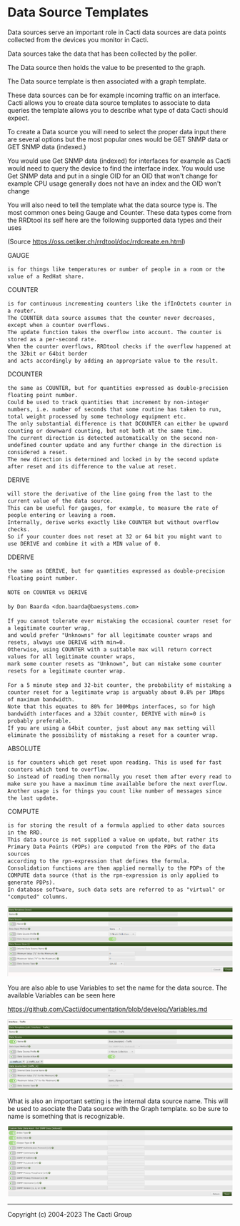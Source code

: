 # Data Source Templates

Data sources serve an important role in Cacti data sources are data points
collected from the devices you monitor in Cacti.

Data sources take the data that has been collected by the poller.

The Data source then holds the value to be presented to the graph.

The Data source template is then associated with a graph template.

These data sources can be for example incoming traffic on an interface.
Cacti allows you to create data source templates to associate to data queries
the template allows you to describe what type of data Cacti should expect.

To create a Data source you will need to select the proper data input there are
several options but the most popular ones would be GET SNMP data or GET SNMP
data (indexed.)

You would use Get SNMP data (indexed) for interfaces for example as Cacti would
need to query the device to find the interface index.  You would use Get SNMP
data and put in a single OID for an OID that won't change for example CPU usage
generally does not have an index and the OID won't change

You will also need to tell the template what the data source type is.
The most common ones being Gauge and Counter.  These data types come from the
RRDtool its self here are the following supported data types and their uses

(Source https://oss.oetiker.ch/rrdtool/doc/rrdcreate.en.html)

GAUGE

    is for things like temperatures or number of people in a room or the value of a RedHat share.

COUNTER

    is for continuous incrementing counters like the ifInOctets counter in a router.
    The COUNTER data source assumes that the counter never decreases, except when a counter overflows.
    The update function takes the overflow into account. The counter is stored as a per-second rate.
    When the counter overflows, RRDtool checks if the overflow happened at the 32bit or 64bit border
    and acts accordingly by adding an appropriate value to the result.

DCOUNTER

    the same as COUNTER, but for quantities expressed as double-precision floating point number.
    Could be used to track quantities that increment by non-integer numbers, i.e. number of seconds that some routine has taken to run,
    total weight processed by some technology equipment etc.
    The only substantial difference is that DCOUNTER can either be upward counting or downward counting, but not both at the same time.
    The current direction is detected automatically on the second non-undefined counter update and any further change in the direction is considered a reset.
    The new direction is determined and locked in by the second update after reset and its difference to the value at reset.

DERIVE

    will store the derivative of the line going from the last to the current value of the data source.
    This can be useful for gauges, for example, to measure the rate of people entering or leaving a room.
    Internally, derive works exactly like COUNTER but without overflow checks.
    So if your counter does not reset at 32 or 64 bit you might want to use DERIVE and combine it with a MIN value of 0.

DDERIVE

    the same as DERIVE, but for quantities expressed as double-precision floating point number.

    NOTE on COUNTER vs DERIVE

    by Don Baarda <don.baarda@baesystems.com>

    If you cannot tolerate ever mistaking the occasional counter reset for a legitimate counter wrap,
    and would prefer "Unknowns" for all legitimate counter wraps and resets, always use DERIVE with min=0.
    Otherwise, using COUNTER with a suitable max will return correct values for all legitimate counter wraps,
    mark some counter resets as "Unknown", but can mistake some counter resets for a legitimate counter wrap.

    For a 5 minute step and 32-bit counter, the probability of mistaking a counter reset for a legitimate wrap is arguably about 0.8% per 1Mbps of maximum bandwidth.
    Note that this equates to 80% for 100Mbps interfaces, so for high bandwidth interfaces and a 32bit counter, DERIVE with min=0 is probably preferable.
    If you are using a 64bit counter, just about any max setting will eliminate the possibility of mistaking a reset for a counter wrap.

ABSOLUTE

    is for counters which get reset upon reading. This is used for fast counters which tend to overflow.
    So instead of reading them normally you reset them after every read to make sure you have a maximum time available before the next overflow.
    Another usage is for things you count like number of messages since the last update.
COMPUTE

    is for storing the result of a formula applied to other data sources in the RRD.
    This data source is not supplied a value on update, but rather its Primary Data Points (PDPs) are computed from the PDPs of the data sources
    according to the rpn-expression that defines the formula.
    Consolidation functions are then applied normally to the PDPs of the COMPUTE data source (that is the rpn-expression is only applied to generate PDPs).
    In database software, such data sets are referred to as "virtual" or "computed" columns.

![Data-Source-Templates](images/datasource-template-create.png)

You are also able to use Variables to set the name for the data source.
The available Variables can be seen here

https://github.com/Cacti/documentation/blob/develop/Variables.md

![Data-Source-Templates](images/datasource-template.png)

What is also an important setting is the internal data source name.
This will be used to asociate the Data source with the Graph template.
so be sure to name is something that is recognizable.

![Data-Source-Templates](images/datasource-template2.png)

---
<copy>Copyright (c) 2004-2023 The Cacti Group</copy>
